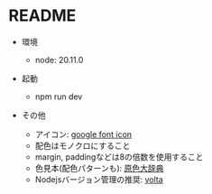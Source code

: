 # README

- 環境

  - node: 20.11.0

- 起動

  - npm run dev

- その他
  - アイコン: [google font icon](https://fonts.google.com/icons)
  - 配色はモノクロにすること
  - margin, paddingなどは8の倍数を使用すること
  - 色見本(配色パターンも): [原色大辞典](https://www.colordic.org/)
  - Nodejsバージョン管理の推奨: [volta](https://volta.sh/)
